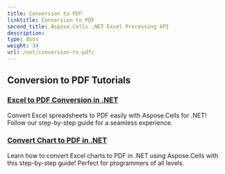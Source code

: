 ```yaml
---
title: Conversion to PDF
linktitle: Conversion to PDF
second_title: Aspose.Cells .NET Excel Processing API
description: 
type: docs
weight: 34
url: /net/conversion-to-pdf/
---
```


## Conversion to PDF Tutorials
### [Excel to PDF Conversion in .NET](./excel-to-pdf-conversion/)
Convert Excel spreadsheets to PDF easily with Aspose.Cells for .NET! Follow our step-by-step guide for a seamless experience.
### [Convert Chart to PDF in .NET](./convert-chart-to-pdf/)
Learn how to convert Excel charts to PDF in .NET using Aspose.Cells with this step-by-step guide! Perfect for programmers of all levels.
